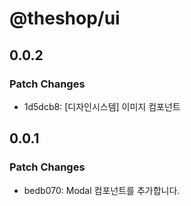 # @theshop/ui

## 0.0.2

### Patch Changes

- 1d5dcb8: [디자인시스템] 이미지 컴포넌트

## 0.0.1

### Patch Changes

- bedb070: Modal 컴포넌트를 추가합니다.
